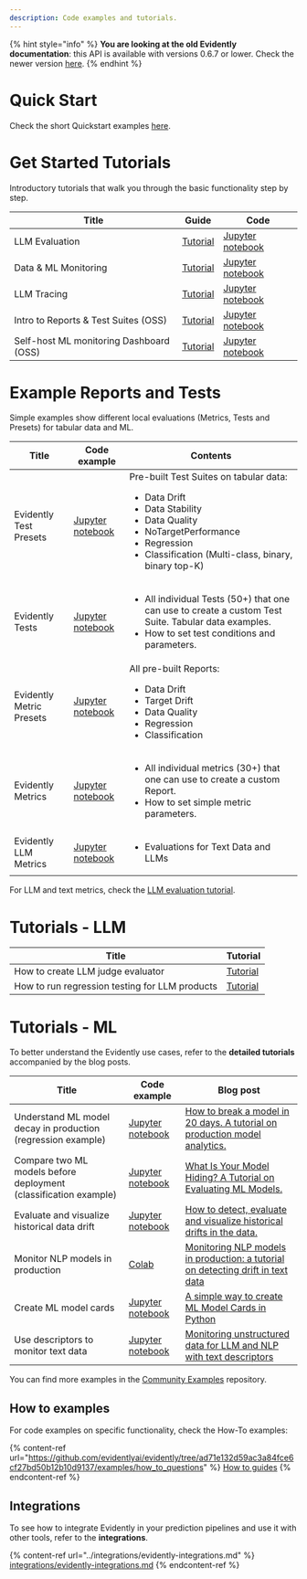 ```yaml
---
description: Code examples and tutorials.
---
```


{% hint style="info" %}
**You are looking at the old Evidently documentation**: this API is available with versions 0.6.7 or lower. Check the newer version [here](https://docs.evidentlyai.com/introduction).
{% endhint %}

# Quick Start

Check the short Quickstart examples [here](/get-started/README.MD).

# Get Started Tutorials

Introductory tutorials that walk you through the basic functionality step by step.

Title| Guide | Code
-- | -- | --
LLM Evaluation | [Tutorial](tutorial-llm.md) | [Jupyter notebook](https://github.com/evidentlyai/evidently/blob/ad71e132d59ac3a84fce6cf27bd50b12b10d9137/examples/sample_notebooks/llm_evaluation_tutorial.ipynb)
Data & ML Monitoring | [Tutorial](tutorial-cloud.md) | [Jupyter notebook](https://github.com/evidentlyai/evidently/blob/ad71e132d59ac3a84fce6cf27bd50b12b10d9137/examples/sample_notebooks/data_and_ml_monitoring_tutorial.ipynb)
LLM Tracing| [Tutorial](tutorial_tracing.md) | [Jupyter notebook](https://github.com/evidentlyai/evidently/blob/ad71e132d59ac3a84fce6cf27bd50b12b10d9137/examples/sample_notebooks/llm_tracing_tutorial.ipynb) 
Intro to Reports & Test Suites (OSS) | [Tutorial](tutorial_reports_tests.md) | [Jupyter notebook](https://github.com/evidentlyai/evidently/blob/ad71e132d59ac3a84fce6cf27bd50b12b10d9137/examples/sample_notebooks/getting_started_tutorial.ipynb)
Self-host ML monitoring Dashboard (OSS)| [Tutorial](tutorial-monitoring.md) | [Jupyter notebook](https://github.com/evidentlyai/evidently/blob/ad71e132d59ac3a84fce6cf27bd50b12b10d9137/examples/sample_notebooks/get_started_monitoring.py)


# Example Reports and Tests 

Simple examples show different local evaluations (Metrics, Tests and Presets) for tabular data and ML. 

Title| Code example | Contents
-- | -- | --
Evidently Test Presets| [Jupyter notebook](https://github.com/evidentlyai/evidently/blob/ad71e132d59ac3a84fce6cf27bd50b12b10d9137/examples/sample_notebooks/evidently_test_presets.ipynb)| Pre-built Test Suites on tabular data: <ul><li>Data Drift</li><li>Data Stability</li><li> Data Quality</li><li>NoTargetPerformance</li><li>Regression</li><li>Classification (Multi-class, binary, binary top-K)</li></ul>    
Evidently Tests| [Jupyter notebook](https://github.com/evidentlyai/evidently/blob/ad71e132d59ac3a84fce6cf27bd50b12b10d9137/examples/sample_notebooks/evidently_tests.ipynb) <br>  | <ul><li>All individual Tests (50+) that one can use to create a custom Test Suite. Tabular data examples.</li><li>How to set test conditions and parameters.</li></ul>
Evidently Metric Presets| [Jupyter notebook](https://github.com/evidentlyai/evidently/ad71e132d59ac3a84fce6cf27bd50b12b10d9137/main/examples/sample_notebooks/evidently_metric_presets.ipynb)  | All pre-built Reports: <ul><li>Data Drift</li><li>Target Drift</li><li>Data Quality</li><li>Regression</li><li>Classification</li></ul>     
Evidently Metrics| [Jupyter notebook](https://github.com/evidentlyai/evidently/ad71e132d59ac3a84fce6cf27bd50b12b10d9137/main/examples/sample_notebooks/evidently_metrics.ipynb) | <ul><li>All individual metrics (30+) that one can use to create a custom Report.</li><li>How to set simple metric parameters.</li></ul>
Evidently LLM Metrics| [Jupyter notebook](https://github.com/evidentlyai/evidently/ad71e132d59ac3a84fce6cf27bd50b12b10d9137/main/examples/how_to_questions/how_to_evaluate_llm_with_text_descriptors.ipynb) | <ul><li>Evaluations for Text Data and LLMs</li></ul>

For LLM and text metrics, check the [LLM evaluation tutorial](tutorial-llm.md). 

# Tutorials - LLM

Title | Tutorial
--- | --- 
How to create LLM judge evaluator | [Tutorial](cookbook_llm_judge.md)
How to run regression testing for LLM products| [Tutorial](cookbook_llm_regression_testing.md)

# Tutorials - ML

To better understand the Evidently use cases, refer to the **detailed tutorials** accompanied by the blog posts.

Title | Code example | Blog post 
--- | --- | --- 
Understand ML model decay in production (regression example) | [Jupyter notebook](https://github.com/evidentlyai/community-examples/blob/main/tutorials/bicycle_demand_monitoring.ipynb) | [How to break a model in 20 days. A tutorial on production model analytics.](https://evidentlyai.com/blog/tutorial-1-model-analytics-in-production) 
Compare two ML models before deployment (classification example) | [Jupyter notebook](https://github.com/evidentlyai/community-examples/blob/main/tutorials/ibm_hr_attrition_model_validation.ipynb) | [What Is Your Model Hiding? A Tutorial on Evaluating ML Models.](https://evidentlyai.com/blog/tutorial-2-model-evaluation-hr-attrition) 
Evaluate and visualize historical data drift | [Jupyter notebook](../../../examples/integrations/mlflow_logging/historical_drift_visualization.ipynb) | [How to detect, evaluate and visualize historical drifts in the data.](https://evidentlyai.com/blog/tutorial-3-historical-data-drift) 
Monitor NLP models in production | [Colab](https://colab.research.google.com/drive/15ON-Ub_1QUYkDbdLpyt-XyEx34MD28E1) | [Monitoring NLP models in production: a tutorial on detecting drift in text data](https://www.evidentlyai.com/blog/tutorial-detecting-drift-in-text-data) 
Create ML model cards |[Jupyter notebook](https://github.com/evidentlyai/community-examples/tree/main/tutorials/How_to_create_an_ML_model_card.ipynb) | [A simple way to create ML Model Cards in Python](https://www.evidentlyai.com/blog/ml-model-card-tutorial) 
Use descriptors to monitor text data | [Jupyter notebook](https://github.com/evidentlyai/community-examples/tree/main/tutorials/How_to_add_a_custom_text_descriptor.ipynb) | [Monitoring unstructured data for LLM and NLP with text descriptors](https://www.evidentlyai.com/blog/unstructured-data-monitoring)|  

You can find more examples in the [Community Examples](https://github.com/evidentlyai/community-examples) repository. 

## How to examples

For code examples on specific functionality, check the How-To examples:

{% content-ref url="https://github.com/evidentlyai/evidently/tree/ad71e132d59ac3a84fce6cf27bd50b12b10d9137/examples/how_to_questions" %}
[How to guides]([../how-to-guides/README.md](https://github.com/evidentlyai/evidently/tree/ad71e132d59ac3a84fce6cf27bd50b12b10d9137/examples/integrations))
{% endcontent-ref %}

## Integrations

To see how to integrate Evidently in your prediction pipelines and use it with other tools, refer to the **integrations**.

{% content-ref url="../integrations/evidently-integrations.md" %}
[integrations/evidently-integrations.md](../integrations/evidently-integrations.md)
{% endcontent-ref %}

